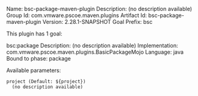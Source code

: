 Name: bsc-package-maven-plugin
Description: (no description available)
Group Id: com.vmware.pscoe.maven.plugins
Artifact Id: bsc-package-maven-plugin
Version: 2.28.1-SNAPSHOT
Goal Prefix: bsc

This plugin has 1 goal:

bsc:package
  Description: (no description available)
  Implementation: com.vmware.pscoe.maven.plugins.BasicPackageMojo
  Language: java
  Bound to phase: package

  Available parameters:

    project (Default: ${project})
      (no description available)


